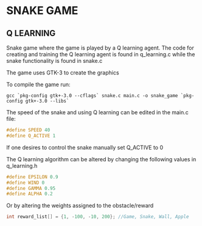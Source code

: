 # SNAKE GAME

## Q LEARNING	

Snake game where the game is played by a Q learning agent.
The code for creating and training the Q learning agent is found in q_learning.c while the snake functionality is found in snake.c

The game uses GTK-3 to create the graphics

To compile the game run:
```
gcc `pkg-config gtk+-3.0 --cflags` snake.c main.c -o snake_game `pkg-config gtk+-3.0 --libs`
```

The speed of the snake and using Q learning can be edited in the main.c file:
```C
#define SPEED 40
#define Q_ACTIVE 1
```
If one desires to control the snake manually set Q_ACTIVE to 0

The Q learning algorithm can be altered by changing the following values in q_learning.h
```C
#define EPSILON 0.9
#define WIND 0
#define GAMMA 0.95
#define ALPHA 0.2
```
Or by altering the weights assigned to the obstacle/reward
```C
int reward_list[] = {1, -100, -10, 200}; //Game, Snake, Wall, Apple
```